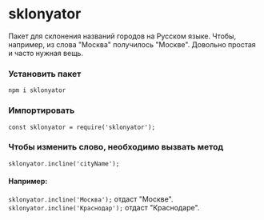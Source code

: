 # sklonyator
Пакет для склонения названий городов на Русском языке. 
Чтобы, например, из слова "Москва" получилось "Москве". Довольно 
простая и часто нужная вещь.

### Установить пакет
`npm i sklonyator`

### Импортировать
`const sklonyator = require('sklonyator');`

### Чтобы изменить слово, необходимо вызвать метод
`sklonyator.incline('cityName');`

#### Например:
`sklonyator.incline('Москва');`
отдаст "Москве".
`sklonyator.incline('Краснодар');`
отдаст "Краснодаре".
